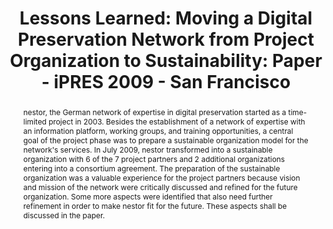---
abstract: nestor, the German network of expertise in digital preservation started
  as a time-limited project in 2003. Besides the establishment of a network of expertise
  with an information platform, working groups, and training opportunities, a central
  goal of the project phase was to prepare a sustainable organization model for the
  network's services. In July 2009, nestor transformed into a sustainable organization
  with 6 of the 7 project partners and 2 additional organizations entering into a
  consortium agreement. The preparation of the sustainable organization was a valuable
  experience for the project partners because vision and mission of the network were
  critically discussed and refined for the future organization. Some more aspects
  were identified that also need further refinement in order to make nestor fit for
  the future. These aspects shall be discussed in the paper.
creators:
- Schrimpf, Sabine
date: null
document_url: https://services.phaidra.univie.ac.at/api/object/o:294002/download
grand_parent: iPRES
institutions: []
keywords:
- san francisco
landing_page_url: https://phaidra.univie.ac.at/o:294002
language: eng
layout: publication
license: CC BY-SA 3.0 AT
notes_url: null
parent: iPRES 2009
presentation_url: null
size: 760132
source_name: iPRES
title: 'Lessons Learned: Moving a Digital Preservation Network from Project Organization
  to Sustainability: Paper - iPRES 2009 - San Francisco'
type: paper
year: 2009
---